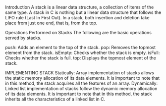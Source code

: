 Introduction
A stack is a linear data structure, a collection of items of the same type.
A stack in C is nothing but a linear data structure that follows the LIFO rule (Last In First Out). In a stack, both insertion and deletion take place from just one end, that is, from the top.

Operations Performed on Stacks
The following are the basic operations served by stacks.

push: Adds an element to the top of the stack.
pop: Removes the topmost element from the stack.
isEmpty: Checks whether the stack is empty.
isFull: Checks whether the stack is full.
top: Displays the topmost element of the stack.

IMPLEMENTING STACK
Statically: Array implementation of stacks allows the static memory allocation of its data elements. It is important to note that in this method, the stack acquires all the features of an array.
Dynamically: Linked list implementation of stacks follow the dynamic memory allocation of its data elements. It is important to note that in this method, the stack inherits all the characteristics of a linked list in C.
